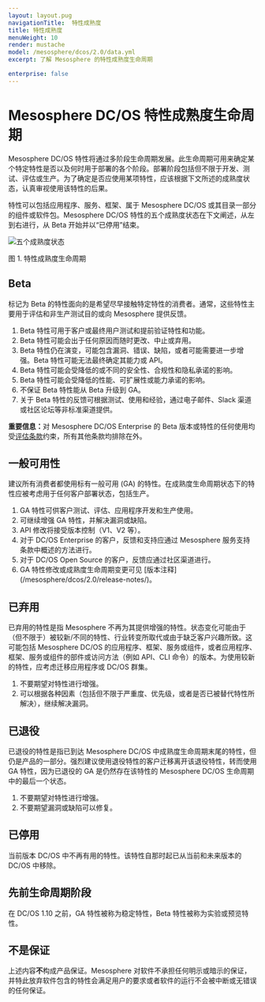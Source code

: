 ```yaml
---
layout: layout.pug
navigationTitle:  特性成熟度
title: 特性成熟度
menuWeight: 10
render: mustache
model: /mesosphere/dcos/2.0/data.yml
excerpt: 了解 Mesosphere 的特性成熟度生命周期

enterprise: false
---
```



# <a name="lifecycle"></a>Mesosphere DC/OS 特性成熟度生命周期

Mesosphere DC/OS 特性将通过多阶段生命周期发展。此生命周期可用来确定某个特定特性是否以及何时用于部署的各个阶段。部署阶段包括但不限于开发、测试、评估或生产。为了确定是否应使用某项特性，应该根据下文所述的成熟度状态，认真审视使用该特性的后果。

特性可以包括应用程序、服务、框架、属于 Mesosphere DC/OS 或其目录一部分的组件或软件包。Mesosphere DC/OS 特性的五个成熟度状态在下文阐述，从左到右进行，从 Beta 开始并以“已停用”结束。

![五个成熟度状态](/mesosphere/dcos/2.0/img/five_maturity_states.png)

图 1. 特性成熟度生命周期

<a name="beta"></a>

## Beta

标记为 Beta 的特性面向的是希望尽早接触特定特性的消费者。通常，这些特性主要用于评估和非生产测试目的或向 Mesosphere 提供反馈。

1. Beta 特性可用于客户或最终用户测试和提前验证特性和功能。
1. Beta 特性可能会出于任何原因而随时更改、中止或弃用。
1. Beta 特性仍在演变，可能包含漏洞、错误、缺陷，或者可能需要进一步增强。Beta 特性可能无法最终确定其能力或 API。
1. Beta 特性可能会受降低的或不同的安全性、合规性和隐私承诺的影响。
1. Beta 特性可能会受降低的性能、可扩展性或能力承诺的影响。
1. 不保证 Beta 特性能从 Beta 升级到 GA。
1. 关于 Beta 特性的反馈可根据测试、使用和经验，通过电子邮件、Slack 渠道或社区论坛等非标准渠道提供。

<p class="message--important"><strong>重要信息：</strong>对 Mesosphere DC/OS Enterprise 的 Beta 版本或特性的任何使用均受<a href="https://mesosphere.com/mesosphere-support-terms/">评估条款</a>约束，所有其他条款均排除在外。</p>

<a name="general_availability"></a>
## 一般可用性

建议所有消费者都使用标有一般可用 (GA) 的特性。在成熟度生命周期状态下的特性应被考虑用于任何客户部署状态，包括生产。

1. GA 特性可供客户测试、评估、应用程序开发和生产使用。
2. 可继续增强 GA 特性，并解决漏洞或缺陷。
3. API 修改将接受版本控制（V1、V2 等）。
4. 对于 DC/OS Enterprise 的客户，反馈和支持应通过 Mesosphere 服务支持条款中概述的方法进行。
5. 对于 DC/OS Open Source 的客户，反馈应通过社区渠道进行。
6. GA 特性修改或成熟度生命周期变更可见 [版本注释] (/mesosphere/dcos/2.0/release-notes/)。

<a name="deprecated"></a>
## 已弃用

已弃用的特性是指 Mesosphere 不再为其提供增强的特性。状态变化可能由于（但不限于）被较新/不同的特性、行业转变所取代或由于缺乏客户兴趣所致。这可能包括 Mesosphere DC/OS 的应用程序、框架、服务或组件，或者应用程序、框架、服务或组件的部件或访问方法（例如 API、CLI 命令）的版本。为使用较新的特性，应考虑迁移应用程序或 DC/OS 群集。

1. 不要期望对特性进行增强。
1. 可以根据各种因素（包括但不限于严重度、优先级，或者是否已被替代特性所解决），继续解决漏洞。

<a name="retired"></a>
## 已退役

已退役的特性是指已到达 Mesosphere DC/OS 中成熟度生命周期末尾的特性，但仍是产品的一部分。强烈建议使用退役特性的客户迁移离开该退役特性，转而使用 GA 特性，因为已退役的 GA 是仍然存在该特性的 Mesosphere DC/OS 生命周期中的最后一个状态。

1. 不要期望对特性进行增强。
2. 不要期望漏洞或缺陷可以修复。

<a name="decommissioned"></a>
## 已停用

当前版本 DC/OS 中不再有用的特性。该特性自那时起已从当前和未来版本的 DC/OS 中移除。

<a name="prior-lifecycle-stages"></a>
## 先前生命周期阶段

在 DC/OS 1.10 之前，GA 特性被称为稳定特性，Beta 特性被称为实验或预览特性。

<a name="not_a_warranty"></a>
## 不是保证

上述内容**不**构成产品保证。Mesosphere 对软件不承担任何明示或暗示的保证，并特此放弃软件包含的特性会满足用户的要求或者软件的运行不会被中断或无错误的任何保证。
